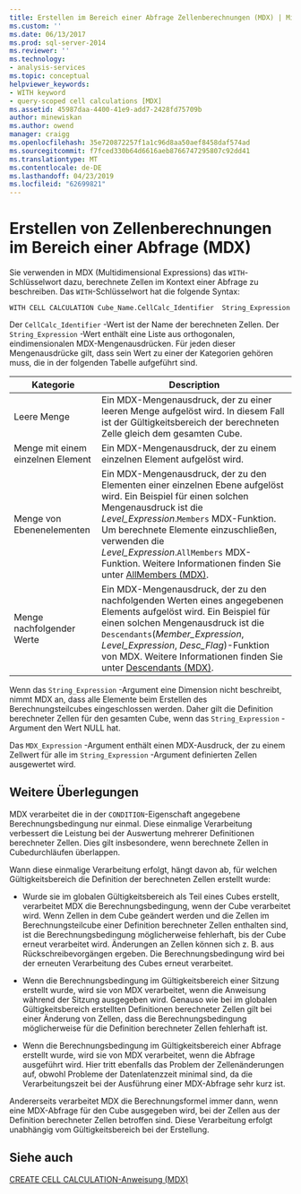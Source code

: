 ```yaml
---
title: Erstellen im Bereich einer Abfrage Zellenberechnungen (MDX) | Microsoft-Dokumentation
ms.custom: ''
ms.date: 06/13/2017
ms.prod: sql-server-2014
ms.reviewer: ''
ms.technology:
- analysis-services
ms.topic: conceptual
helpviewer_keywords:
- WITH keyword
- query-scoped cell calculations [MDX]
ms.assetid: 45987daa-4400-41e9-add7-2428fd75709b
author: minewiskan
ms.author: owend
manager: craigg
ms.openlocfilehash: 35e720872257f1a1c96d8aa50aef8458daf574ad
ms.sourcegitcommit: f7fced330b64d6616aeb8766747295807c92dd41
ms.translationtype: MT
ms.contentlocale: de-DE
ms.lasthandoff: 04/23/2019
ms.locfileid: "62699821"
---
```

# <a name="creating-query-scoped-cell-calculations-mdx"></a>Erstellen von Zellenberechnungen im Bereich einer Abfrage (MDX)
  Sie verwenden in MDX (Multidimensional Expressions) das `WITH`-Schlüsselwort dazu, berechnete Zellen im Kontext einer Abfrage zu beschreiben. Das `WITH`-Schlüsselwort hat die folgende Syntax:  
  
```  
WITH CELL CALCULATION Cube_Name.CellCalc_Identifier  String_Expression  
```  
  
 Der `CellCalc_Identifier` -Wert ist der Name der berechneten Zellen. Der `String_Expression` -Wert enthält eine Liste aus orthogonalen, eindimensionalen MDX-Mengenausdrücken. Für jeden dieser Mengenausdrücke gilt, dass sein Wert zu einer der Kategorien gehören muss, die in der folgenden Tabelle aufgeführt sind.  
  
|Kategorie|Description|  
|--------------|-----------------|  
|Leere Menge|Ein MDX-Mengenausdruck, der zu einer leeren Menge aufgelöst wird. In diesem Fall ist der Gültigkeitsbereich der berechneten Zelle gleich dem gesamten Cube.|  
|Menge mit einem einzelnen Element|Ein MDX-Mengenausdruck, der zu einem einzelnen Element aufgelöst wird.|  
|Menge von Ebenenelementen|Ein MDX-Mengenausdruck, der zu den Elementen einer einzelnen Ebene aufgelöst wird. Ein Beispiel für einen solchen Mengenausdruck ist die *Level_Expression*.`Members` MDX-Funktion. Um berechnete Elemente einzuschließen, verwenden die *Level_Expression*.`AllMembers` MDX-Funktion. Weitere Informationen finden Sie unter [AllMembers &#40;MDX&#41;](/sql/mdx/allmembers-mdx).|  
|Menge nachfolgender Werte|Ein MDX-Mengenausdruck, der zu den nachfolgenden Werten eines angegebenen Elements aufgelöst wird. Ein Beispiel für einen solchen Mengenausdruck ist die `Descendants`(*Member_Expression*, *Level_Expression*, *Desc_Flag*)-Funktion von MDX. Weitere Informationen finden Sie unter [Descendants &#40;MDX&#41;](/sql/mdx/descendants-mdx).|  
  
 Wenn das `String_Expression` -Argument eine Dimension nicht beschreibt, nimmt MDX an, dass alle Elemente beim Erstellen des Berechnungsteilcubes eingeschlossen werden. Daher gilt die Definition berechneter Zellen für den gesamten Cube, wenn das `String_Expression` -Argument den Wert NULL hat.  
  
 Das `MDX_Expression` -Argument enthält einen MDX-Ausdruck, der zu einem Zellwert für alle im `String_Expression` -Argument definierten Zellen ausgewertet wird.  
  
## <a name="additional-considerations"></a>Weitere Überlegungen  
 MDX verarbeitet die in der `CONDITION`-Eigenschaft angegebene Berechnungsbedingung nur einmal. Diese einmalige Verarbeitung verbessert die Leistung bei der Auswertung mehrerer Definitionen berechneter Zellen. Dies gilt insbesondere, wenn berechnete Zellen in Cubedurchläufen überlappen.  
  
 Wann diese einmalige Verarbeitung erfolgt, hängt davon ab, für welchen Gültigkeitsbereich die Definition der berechneten Zellen erstellt wurde:  
  
-   Wurde sie im globalen Gültigkeitsbereich als Teil eines Cubes erstellt, verarbeitet MDX die Berechnungsbedingung, wenn der Cube verarbeitet wird. Wenn Zellen in dem Cube geändert werden und die Zellen im Berechnungsteilcube einer Definition berechneter Zellen enthalten sind, ist die Berechnungsbedingung möglicherweise fehlerhaft, bis der Cube erneut verarbeitet wird. Änderungen an Zellen können sich z. B. aus Rückschreibevorgängen ergeben. Die Berechnungsbedingung wird bei der erneuten Verarbeitung des Cubes erneut verarbeitet.  
  
-   Wenn die Berechnungsbedingung im Gültigkeitsbereich einer Sitzung erstellt wurde, wird sie von MDX verarbeitet, wenn die Anweisung während der Sitzung ausgegeben wird. Genauso wie bei im globalen Gültigkeitsbereich erstellten Definitionen berechneter Zellen gilt bei einer Änderung von Zellen, dass die Berechnungsbedingung möglicherweise für die Definition berechneter Zellen fehlerhaft ist.  
  
-   Wenn die Berechnungsbedingung im Gültigkeitsbereich einer Abfrage erstellt wurde, wird sie von MDX verarbeitet, wenn die Abfrage ausgeführt wird. Hier tritt ebenfalls das Problem der Zellenänderungen auf, obwohl Probleme der Datenlatenzzeit minimal sind, da die Verarbeitungszeit bei der Ausführung einer MDX-Abfrage sehr kurz ist.  
  
 Andererseits verarbeitet MDX die Berechnungsformel immer dann, wenn eine MDX-Abfrage für den Cube ausgegeben wird, bei der Zellen aus der Definition berechneter Zellen betroffen sind. Diese Verarbeitung erfolgt unabhängig vom Gültigkeitsbereich bei der Erstellung.  
  
## <a name="see-also"></a>Siehe auch  
 [CREATE CELL CALCULATION-Anweisung &#40;MDX&#41;](/sql/mdx/mdx-data-definition-create-cell-calculation)  
  
  
